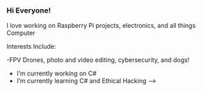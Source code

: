 ### Hi Everyone!

I love working on Raspberry Pi projects, electronics, and all things Computer

Interests Include:

-FPV Drones, photo and video editing, cybersecurity, and dogs!


- I’m currently working on C#
- I’m currently learning C# and Ethical Hacking
-->
